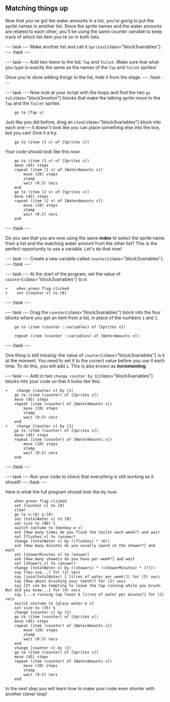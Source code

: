 ## Matching things up

Now that you've got the water amounts in a list, you're going to put the sprite names in another list. Since the sprite names and the water amounts are related to each other, you'll be using the same counter variable to keep track of which list item you're on in both lists.

--- task ---
Make another list and call it `Sprites`{:class="block3variables"}.
--- /task ---

--- task ---
Add two items to the list: `Tap` and `Toilet`. Make sure that what you type is exactly the same as the names of the `Tap` and `Toilet` sprites!

Once you're done adding things to the list, hide it from the stage.
--- /task ---

--- task ---
Now look at your script with the loops and find the two `go to`{:class="block3motion"} blocks that make the talking sprite move to the `Tap` and the `Toilet` sprites.

```blocks3
    go to [Tap v]
```

Just like you did before, drag an `item`{:class="block3variables"} block into each one — it doesn't look like you can place something else into the box, but you can! Give it a try.

```blocks3
    go to (item (1 v) of [Sprites v])
```

Your code should look like this now:

```blocks3
    go to (item (1 v) of [Sprites v])
    move (45) steps
    repeat (item (1 v) of [WaterAmounts v])
        move (20) steps
        stamp
        wait (0.5) secs
    end
    go to (item (2 v) of [Sprites v])
    move (45) steps
    repeat (item (2 v) of [WaterAmounts v])
        move (20) steps
        stamp
        wait (0.5) secs
    end
```
--- /task ---

Do you see that you are now using the same **index** to select the sprite name from a list and the matching water amount from the other list? This is the perfect opportunity to use a variable. Let's do that now!

--- task ---
Create a new variable called `counter`{:class="block3variables"}.
--- /task ---

--- task ---
At the start of the program, set the value of `counter`{:class="block3variables"} to `0`:

```blocks3
+    when green flag clicked
+    set [counter v] to [0]
```
--- /task ---

--- task ---
Drag the `counter`{:class="block3variables"} block into the four blocks where you get an item from a list, in place of the numbers `1` and `2`.

```blocks3
    go to (item (counter ::variables) of [Sprites v])
```

```blocks3
    repeat (item (counter ::variables) of [WaterAmounts v])
```
--- /task ---

One thing is still missing: the value of `counter`{:class="block3variables"} is `0` at the moment. You need to set it to the correct value before you use it each time. To do this, you will add `1`. This is also known as **incrementing**.

--- task ---
Add in two `change counter by 1`{:class="block3variables"} blocks into your code so that it looks like this:

```blocks3
+    change [counter v] by (1)
    go to (item (counter) of [Sprites v])
    move (45) steps
    repeat (item (counter) of [WaterAmounts v])
        move (20) steps
        stamp
        wait (0.5) secs
    end
+    change [counter v] by (1)
    go to (item (counter) of [Sprites v])
    move (45) steps
    repeat (item (counter) of [WaterAmounts v])
        move (20) steps
        stamp
        wait (0.5) secs
    end
```
--- /task ---

--- task ---
Run your code to check that everything is still working as it should! 
--- /task ---

Here is what the full program should look like by now:

```blocks3
    when green flag clicked
    set [counter v] to [0]
    clear
    go to x:(0) y:(0)
    set [totalWater v] to [0]
    set size to (80) %
    switch costume to [monkey-a v]
    ask [How many times do you flush the toilet each week?] and wait
    set [flushes v] to (answer)
    change [totalWater v] by ((flushes) * (6))
    ask [How many minutes do you usually spend in the shower?] and wait
    set [showerMinutes v] to (answer)
    ask [How many showers do you have per week?] and wait
    set [showers v] to (answer)
    change [totalWater v] by ((showers) * ((showerMinutes) * (7)))
    say [You use...] for (2) secs
    say (join(totalWater) [ litres of water per week!]) for (5) secs
    say [How about brushing your teeth?] for (2) secs
    say [It can be tempting to leave the tap running while you brush. But did you know...] for (4) secs
    say [...a running tap loses 6 litres of water per minute?] for (3) secs
    switch costume to [glass water-a v]
    set size to (35) %
    change [counter v] by (1)
    go to (item (counter) of [Sprites v])
    move (45) steps
    repeat (item (counter) of [WaterAmounts v])
        move (20) steps
        stamp
        wait (0.5) secs
    end
    change [counter v] by (1)
    go to (item (counter) of [Sprites v])
    move (45) steps
    repeat (item (counter) of [WaterAmounts v])
        move (20) steps
        stamp
        wait (0.5) secs
    end
```

In the next step you will learn how to make your code even shorter with another clever loop!
